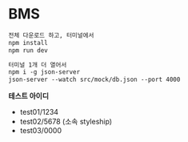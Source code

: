 # BMS

```html
전체 다운로드 하고, 터미널에서 
npm install
npm run dev
```

```html
터미널 1개 더 열어서
npm i -g json-server
json-server --watch src/mock/db.json --port 4000
```



**테스트 아이디**
 - test01/1234 
 - test02/5678 (소속 styleship) 
 - test03/0000




